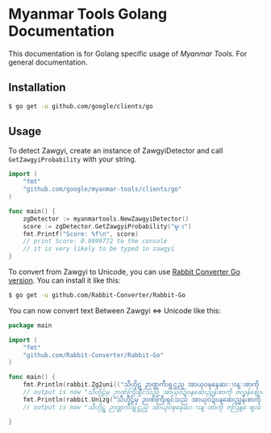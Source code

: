 # Myanmar Tools Golang Documentation

This documentation is for Golang specific usage of *Myanmar Tools*.  For general documentation.

## Installation
```bash
$ go get -u github.com/google/clients/go
```
## Usage

To detect Zawgyi, create an instance of ZawgyiDetector and call `GetZawgyiProbability` with your string.

```go
import (
    "fmt"
    "github.com/google/myanmar-tools/clients/go"
)

func main() {
    zgDetector := myanmartools.NewZawgyiDetector()
    score := zgDetector.GetZawgyiProbability("မ္း")
    fmt.Printf("Score: %f\n", score) 
    // print Score: 0.9999772 to the console
    // it is very likely to be typed in zawgyi
}
```

To convert from Zawgyi to Unicode, you can use [Rabbit Converter Go version](https://github.com/Rabbit-Converter/Rabbit-Go).  You can install it like this:

```bash
$ go get -u github.com/Rabbit-Converter/Rabbit-Go
```

You can now convert text Between Zawgyi <=> Unicode like this:

```go
package main

import (
    "fmt"
    "github.com/Rabbit-Converter/Rabbit-Go"
)

func main() {
    fmt.Println(rabbit.Zg2uni(("သီဟိုဠ္မွ ဉာဏ္ႀကီးရွင္သည္ အာယုဝဍ္ဎနေဆးၫႊန္းစာကို ဇလြန္ေဈးေဘးဗာဒံပင္ထက္ အဓိ႒ာန္လ်က္ ဂဃနဏဖတ္ခဲ့သည္။"))
    // output is now "သီဟိုဠ်မှ ဉာဏ်ကြီးရှင်သည် အာယုဝဍ်ဎနဆေးညွှန်းစာကို ဇလွန်ဈေးဘေးဗာဒံပင်ထက် အဓိဋ္ဌာန်လျက် ဂဃနဏဖတ်ခဲ့သည်။")
    fmt.Println(rabbit.Unizg("သီဟိုဠ်မှ ဉာဏ်ကြီးရှင်သည် အာယုဝဍ်ဎနဆေးညွှန်းစာကို ဇလွန်ဈေးဘေးဗာဒံပင်ထက် အဓိဋ္ဌာန်လျက် ဂဃနဏဖတ်ခဲ့သည်။"))
    // output is now "သီဟိုဠ္မွ ဉာဏ္ႀကီးရွင္သည္ အာယုဝဍ္ဎနေဆးၫႊန္းစာကို ဇလြန္ေဈးေဘးဗာဒံပင္ထက္ အဓိ႒ာန္လ်က္ ဂဃနဏဖတ္ခဲ့သည္။")

}
```
